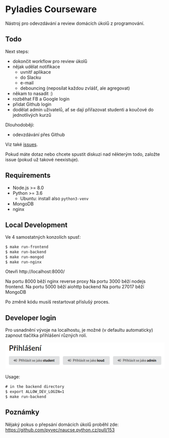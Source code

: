 Pyladies Courseware
===================

Nástroj pro odevzdávání a review domácích úkolů z programování.

Todo
----

Next steps:

- dokončit workflow pro review úkolů
- nějak udělat notifikace
  - uvnitř aplikace
  - do Slacku
  - e-mail
  - debouncing (neposílat každou zvlášť, ale agregovat)
- někam to nasadit :)
- rozběhat FB a Google login
- přidat Github login
- dodělat admin uživatelů, ať se dají přiřazovat studenti a koučové do jednotlivých kurzů

Dlouhodoběji:

- odevzdávání přes Github

Viz také [issues](https://github.com/messa/pyladies-courseware/issues).

Pokud máte dotaz nebo chcete spustit diskuzi nad některým todo, založte issue (pokud už takové neexistuje).


Requirements
------------

- Node.js >= 8.0
- Python >= 3.6
  - Ubuntu: install also `python3-venv`
- MongoDB
- nginx


Local Development
-----------------

Ve 4 samostatných konzolích spusť:

```shell
$ make run-frontend
$ make run-backend
$ make run-mongod
$ make run-nginx
```

Otevři http://localhost:8000/

Na portu 8000 běží nginx reverse proxy
Na portu 3000 běží nodejs frontend.
Na portu 5000 běží aiohttp backend
Na portu 27017 běží MongoDB

Po změně kódu musíš restartovat příslušý proces.


Developer login
---------------

Pro usnadnění vývoje na localhostu, je možné (v defaultu automaticky) zapnout tlačítka přihlášení různých rolí.

![local dev login](resources/local_dev_login.png "Tlačítka rychlého přihlášení")

Usage:

```shell
# in the backend directory
$ export ALLOW_DEV_LOGIN=1
$ make run-backend
```

Poznámky
--------

Nějaký pokus o přepsání domácích úkolů proběhl zde: https://github.com/pyvec/naucse.python.cz/pull/153
